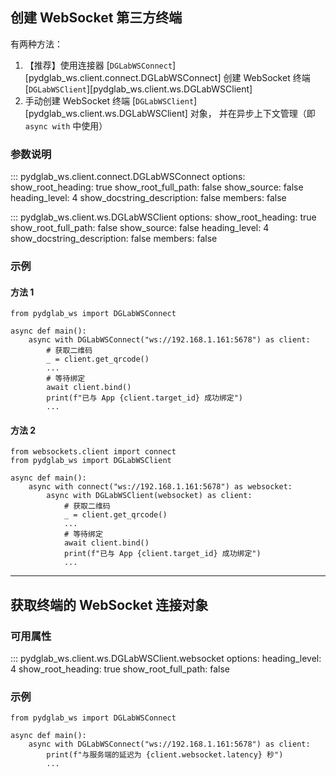 ## 创建 WebSocket 第三方终端

有两种方法：

1. 【推荐】使用连接器 [`DGLabWSConnect`][pydglab_ws.client.connect.DGLabWSConnect] 创建 WebSocket 终端
  [`DGLabWSClient`][pydglab_ws.client.ws.DGLabWSClient]
2. 手动创建 WebSocket 终端 [`DGLabWSClient`][pydglab_ws.client.ws.DGLabWSClient] 对象，
  并在异步上下文管理（即 `async with` 中使用）

### 参数说明

::: pydglab_ws.client.connect.DGLabWSConnect
    options:
        show_root_heading: true
        show_root_full_path: false
        show_source: false
        heading_level: 4
        show_docstring_description: false
        members: false

::: pydglab_ws.client.ws.DGLabWSClient
    options:
        show_root_heading: true
        show_root_full_path: false
        show_source: false
        heading_level: 4
        show_docstring_description: false
        members: false

### 示例

#### 方法 1

```python3
from pydglab_ws import DGLabWSConnect

async def main():
    async with DGLabWSConnect("ws://192.168.1.161:5678") as client:
        # 获取二维码
        _ = client.get_qrcode()
        ...
        # 等待绑定
        await client.bind()
        print(f"已与 App {client.target_id} 成功绑定")
        ...
```

#### 方法 2

```python3
from websockets.client import connect
from pydglab_ws import DGLabWSClient

async def main():
    async with connect("ws://192.168.1.161:5678") as websocket:
        async with DGLabWSClient(websocket) as client:
            # 获取二维码
            _ = client.get_qrcode()
            ...
            # 等待绑定
            await client.bind()
            print(f"已与 App {client.target_id} 成功绑定")
            ...
```

- - -

## 获取终端的 WebSocket 连接对象

### 可用属性

::: pydglab_ws.client.ws.DGLabWSClient.websocket
    options:
        heading_level: 4
        show_root_heading: true
        show_root_full_path: false

### 示例

```python3
from pydglab_ws import DGLabWSConnect

async def main():
    async with DGLabWSConnect("ws://192.168.1.161:5678") as client:
        print(f"与服务端的延迟为 {client.websocket.latency} 秒")
        ...
```